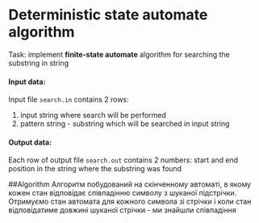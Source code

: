 
# Deterministic state automate algorithm  
Task: implement **finite-state automate** algorithm for searching the substring in string

#### Input data:
Input file `search.in` contains 2 rows:

 1. input string where search will be performed
 2. pattern string - substring which will be searched in input string
#### Output data:
Each row of output file `search.out` contains 2 numbers: start and end position in the string where the substring was found

##Algorithm
Алгоритм побудований на скінченному автоматі, в якому кожен стан відповідає співпадінню символу з шуканої підстрічки. Отримуємо стан автомата для кожного символа зі стрічки і коли стан відповідатиме довжині шуканої стрічки - ми знайшли співпадіння  
